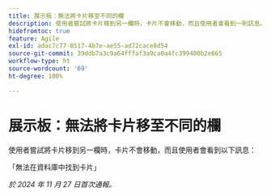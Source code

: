 ```yaml
---
title: 展示板：無法將卡片移至不同的欄
description: 使用者嘗試將卡片移到另一欄時，卡片不會移動，而且使用者會看到一則訊息。
hidefromtoc: true
feature: Agile
exl-id: adac7c77-8517-4b7e-ae55-ad72cace8d54
source-git-commit: 39ddb7a3c9a64fffaf3a9ca0a4fc399400b2e665
workflow-type: ht
source-wordcount: '69'
ht-degree: 100%

---
```


# 展示板：無法將卡片移至不同的欄

使用者嘗試將卡片移到另一欄時，卡片不會移動，而且使用者會看到以下訊息：

「無法在資料庫中找到卡片」

_於 2024 年 11 月 27 日首次通報。_
